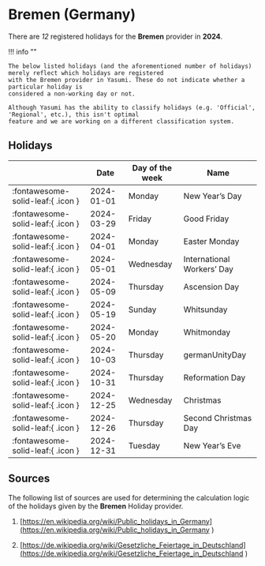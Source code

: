# Bremen (Germany)

There are _12_ registered holidays for the **Bremen** provider in **2024**.

!!! info ""

    The below listed holidays (and the aforementioned number of holidays) merely reflect which holidays are registered
    with the Bremen provider in Yasumi. These do not indicate whether a particular holiday is
    considered a non-working day or not.

    Although Yasumi has the ability to classify holidays (e.g. 'Official', 'Regional', etc.), this isn't optimal
    feature and we are working on a different classification system.

## Holidays

|     | Date | Day of the week | Name |
| --- | ---- | --------------- | ---- |
| :fontawesome-solid-leaf:{ .icon } | 2024-01-01 | Monday | New Year’s Day |
| :fontawesome-solid-leaf:{ .icon } | 2024-03-29 | Friday | Good Friday |
| :fontawesome-solid-leaf:{ .icon } | 2024-04-01 | Monday | Easter Monday |
| :fontawesome-solid-leaf:{ .icon } | 2024-05-01 | Wednesday | International Workers’ Day |
| :fontawesome-solid-leaf:{ .icon } | 2024-05-09 | Thursday | Ascension Day |
| :fontawesome-solid-leaf:{ .icon } | 2024-05-19 | Sunday | Whitsunday |
| :fontawesome-solid-leaf:{ .icon } | 2024-05-20 | Monday | Whitmonday |
| :fontawesome-solid-leaf:{ .icon } | 2024-10-03 | Thursday | germanUnityDay |
| :fontawesome-solid-leaf:{ .icon } | 2024-10-31 | Thursday | Reformation Day |
| :fontawesome-solid-leaf:{ .icon } | 2024-12-25 | Wednesday | Christmas |
| :fontawesome-solid-leaf:{ .icon } | 2024-12-26 | Thursday | Second Christmas Day |
| :fontawesome-solid-leaf:{ .icon } | 2024-12-31 | Tuesday | New Year’s Eve |

## Sources

The following list of sources are used for determining the calculation logic of
the holidays given by the **Bremen** Holiday provider.


1. [https://en.wikipedia.org/wiki/Public_holidays_in_Germany](https://en.wikipedia.org/wiki/Public_holidays_in_Germany )
   
1. [https://de.wikipedia.org/wiki/Gesetzliche_Feiertage_in_Deutschland](https://de.wikipedia.org/wiki/Gesetzliche_Feiertage_in_Deutschland )
   